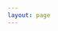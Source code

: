 ```yaml
---
layout: page
---
```


<!-- markdownlint-disable first-line-heading no-inline-html single-trailing-newline-->
<NotFound />
